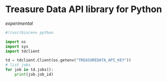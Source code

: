 # Treasure Data API library for Python

*experimental*

```python
#!/usr/bin/env python

import os
import sys
import tdclient

td = tdclient.Client(os.getenv("TREASUREDATA_API_KEY"))
# list jobs
for job in td.jobs():
    print(job.job_id)
```
